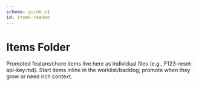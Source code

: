 ```yaml
---
schema: guide.v1
id: items-readme
---
```


# Items Folder

Promoted feature/chore items live here as individual files (e.g., F123-reset-api-key.md). Start items inline in the worklist/backlog; promote when they grow or need rich context.
